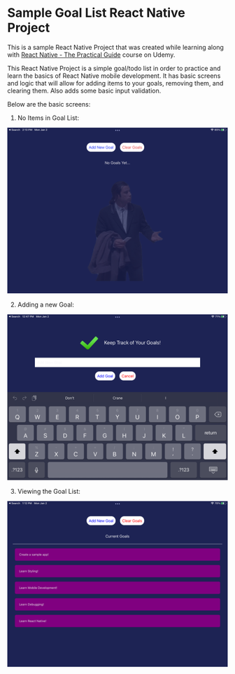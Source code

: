 # Sample Goal List React Native Project

This is a sample React Native Project that was created while learning along with [React Native - The Practical Guide](https://www.udemy.com/course/react-native-the-practical-guide/) course on Udemy.

This React Native Project is a simple goal/todo list in order to practice and learn the basics of React Native mobile development.
It has basic screens and logic that will allow for adding items to your goals, removing them, and clearing them. Also adds some basic input validation.

Below are the basic screens:

1. No Items in Goal List:

![No Items](./docs/img/noitems.PNG)

2. Adding a new Goal:

![Adding New Goal](./docs/img/itementry.PNG)

3. Viewing the Goal List:

![Viewing Goal List](./docs/img/itemlist.PNG)
